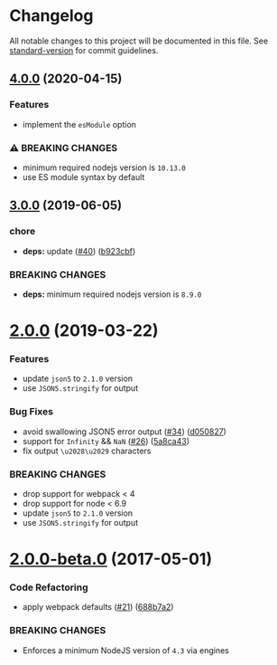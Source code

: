 # Changelog

All notable changes to this project will be documented in this file. See [standard-version](https://github.com/conventional-changelog/standard-version) for commit guidelines.

## [4.0.0](https://github.com/webpack-contrib/json5-loader/compare/v3.0.0...v4.0.0) (2020-04-15)


### Features

* implement the `esModule` option

### ⚠ BREAKING CHANGES

* minimum required nodejs version is `10.13.0`
* use ES module syntax by default


## [3.0.0](https://github.com/webpack-contrib/json5-loader/compare/v2.0.0...v3.0.0) (2019-06-05)


### chore

* **deps:** update ([#40](https://github.com/webpack-contrib/json5-loader/issues/40)) ([b923cbf](https://github.com/webpack-contrib/json5-loader/commit/b923cbf))


### BREAKING CHANGES

* **deps:** minimum required nodejs version is `8.9.0`



<a name="2.0.0"></a>
# [2.0.0](https://github.com/webpack-contrib/json5-loader/compare/v2.0.0-beta.0...v2.0.0) (2019-03-22)

### Features

* update `json5` to `2.1.0` version
* use `JSON5.stringify` for output


### Bug Fixes

* avoid swallowing JSON5 error output ([#34](https://github.com/webpack-contrib/json5-loader/issues/34)) ([d050827](https://github.com/webpack-contrib/json5-loader/commit/d050827))
* support for `Infinity` && `NaN` ([#26](https://github.com/webpack-contrib/json5-loader/issues/26)) ([5a8ca43](https://github.com/webpack-contrib/json5-loader/commit/5a8ca43))
* fix output `\u2028\u2029` characters

### BREAKING CHANGES

* drop support for webpack < 4
* drop support for node < 6.9
* update `json5` to `2.1.0` version
* use `JSON5.stringify` for output



<a name="2.0.0-beta.0"></a>
# [2.0.0-beta.0](https://github.com/webpack-contrib/json5-loader/compare/v1.0.1...v2.0.0-beta.0) (2017-05-01)


### Code Refactoring

* apply webpack defaults ([#21](https://github.com/webpack-contrib/json5-loader/issues/21)) ([688b7a2](https://github.com/webpack-contrib/json5-loader/commit/688b7a2))


### BREAKING CHANGES

* Enforces a minimum NodeJS version of `4.3` via engines 
